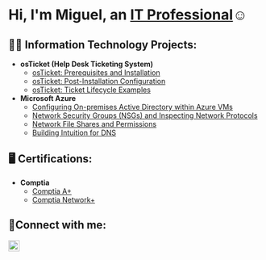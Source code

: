 <h1>Hi, I'm Miguel, an <a href="https://www.linkedin.com/in/miguel-garcia-8a3002291/">IT Professional</a>☺</h1>

<h2>👨‍💻 Information Technology Projects:</h2>

- <b>osTicket (Help Desk Ticketing System)</b>
  - [osTicket: Prerequisites and Installation](https://github.com/MiguelGarciaIT/osticket-prereqs)
  - [osTicket: Post-Installation Configuration](https://github.com/MiguelGarciaIT/osTicketPostConfiguration)
  - [osTicket: Ticket Lifecycle Examples](https://github.com/MiguelGarciaIT/osTicket-LifeCycle-Examples)
- <b>Microsoft Azure</b>
  - [Configuring On-premises Active Directory within Azure VMs](https://github.com/MiguelGarciaIT/Configuring-On-premises-Active-Directory-within-Azure-VMs)
  - [Network Security Groups (NSGs) and Inspecting Network Protocols](https://github.com/MiguelGarciaIT/Network-Security-Groups-NSGs-and-Inspecting-Network-Protocols)
  - [Network File Shares and Permissions](https://github.com/MiguelGarciaIT/Network-File-Shares-and-Permissions)
  - [Building Intuition for DNS](https://github.com/MiguelGarciaIT/Building-Intuition-for-DNS)

<h2>🖥️ Certifications:</h2>

- <b>Comptia</b>
  - [Comptia A+](https://github.com/MiguelGarciaIT/a_plus)
  - [Comptia Network+](https://github.com/MiguelGarciaIT/network-)

<h2>🤳Connect with me:</h2>


[<img align="left" alt="Josh | LinkedIn" width="22px" src="https://cdn.jsdelivr.net/npm/simple-icons@v3/icons/linkedin.svg" />][linkedin]



[linkedin]: https://www.linkedin.com/in/miguel-garcia-8a3002291/

